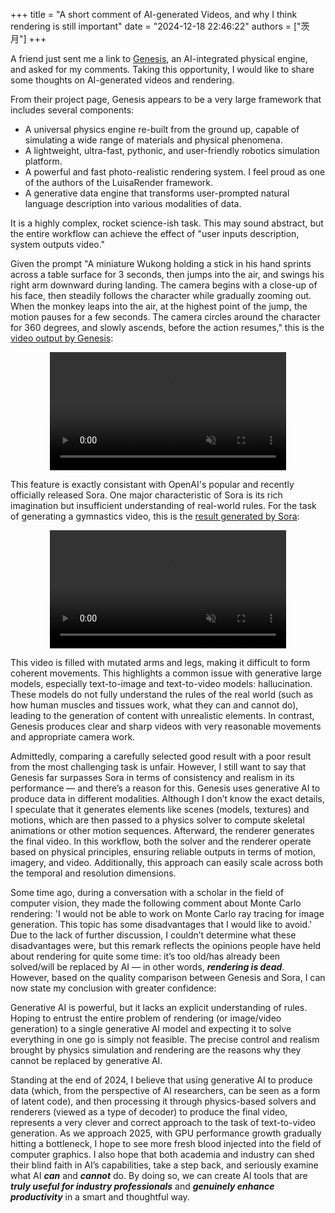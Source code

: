+++
title = "A short comment of AI-generated Videos, and why I think rendering is still important"
date = "2024-12-18 22:46:22"
authors = ["茨月"]
+++

A friend just sent me a link to [Genesis](https://genesis-embodied-ai.github.io/), an AI-integrated physical engine, and asked for my comments. Taking this opportunity, I would like to share some thoughts on AI-generated videos and rendering.

<!-- more -->

From their project page, Genesis appears to be a very large framework that includes several components:

- A universal physics engine re-built from the ground up, capable of simulating a wide range of materials and physical phenomena.
- A lightweight, ultra-fast, pythonic, and user-friendly robotics simulation platform.
- A powerful and fast photo-realistic rendering system. I feel proud as one of the authors of the LuisaRender framework. 
- A generative data engine that transforms user-prompted natural language description into various modalities of data.

It is a highly complex, rocket science-ish task. This may sound abstract, but the entire workflow can achieve the effect of "user inputs description, system outputs video."

Given the prompt "A miniature Wukong holding a stick in his hand sprints across a table surface for 3 seconds, then jumps into the air, and swings his right arm downward during landing. The camera begins with a close-up of his face, then steadily follows the character while gradually zooming out. When the monkey leaps into the air, at the highest point of the jump, the motion pauses for a few seconds. The camera circles around the character for 360 degrees, and slowly ascends, before the action resumes," this is the [video output by Genesis](https://bucket.zcy.moe/wukong_genesis.mov):

<p style="text-align: center;">
<video controls="" muted="" loop="" playsinline="" width="75%">
    <source src="https://bucket.zcy.moe/wukong_genesis.mov" type="video/mp4">
</video>
</p>

This feature is exactly consistant with OpenAI's popular and recently officially released Sora. One major characteristic of Sora is its rich imagination but insufficient understanding of real-world rules. For the task of generating a gymnastics video, this is the [result generated by Sora](https://bucket.zcy.moe/sora_gymnastics.mp4):

<p style="text-align: center;">
<video controls="" muted="" loop="" playsinline="" width="75%">
    <source src="https://bucket.zcy.moe/sora_gymnastics.mp4" type="video/mp4">
</video>
</p>

This video is filled with mutated arms and legs, making it difficult to form coherent movements. This highlights a common issue with generative large models, especially text-to-image and text-to-video models: hallucination. These models do not fully understand the rules of the real world (such as how human muscles and tissues work, what they can and cannot do), leading to the generation of content with unrealistic elements. In contrast, Genesis produces clear and sharp videos with very reasonable movements and appropriate camera work.

Admittedly, comparing a carefully selected good result with a poor result from the most challenging task is unfair. However, I still want to say that Genesis far surpasses Sora in terms of consistency and realism in its performance — and there’s a reason for this. Genesis uses generative AI to produce data in different modalities. Although I don’t know the exact details, I speculate that it generates elements like scenes (models, textures) and motions, which are then passed to a physics solver to compute skeletal animations or other motion sequences. Afterward, the renderer generates the final video. In this workflow, both the solver and the renderer operate based on physical principles, ensuring reliable outputs in terms of motion, imagery, and video. Additionally, this approach can easily scale across both the temporal and resolution dimensions.

Some time ago, during a conversation with a scholar in the field of computer vision, they made the following comment about Monte Carlo rendering: 'I would not be able to work on Monte Carlo ray tracing for image generation. This topic has some disadvantages that I would like to avoid.' Due to the lack of further discussion, I couldn’t determine what these disadvantages were, but this remark reflects the opinions people have held about rendering for quite some time: it’s too old/has already been solved/will be replaced by AI — in other words, ***rendering is dead***. However, based on the quality comparison between Genesis and Sora, I can now state my conclusion with greater confidence:

<div class="collapsible">
    <div class="inner">
        Generative AI is powerful, but it lacks an explicit understanding of rules. Hoping to entrust the entire problem of rendering (or image/video generation) to a single generative AI model and expecting it to solve everything in one go is simply not feasible. The precise control and realism brought by physics simulation and rendering are the reasons why they cannot be replaced by generative AI.
    </div>
</div>

Standing at the end of 2024, I believe that using generative AI to produce data (which, from the perspective of AI researchers, can be seen as a form of latent code), and then processing it through physics-based solvers and renderers (viewed as a type of decoder) to produce the final video, represents a very clever and correct approach to the task of text-to-video generation. As we approach 2025, with GPU performance growth gradually hitting a bottleneck, I hope to see more fresh blood injected into the field of computer graphics. I also hope that both academia and industry can shed their blind faith in AI’s capabilities, take a step back, and seriously examine what AI ***can*** and ***cannot*** do. By doing so, we can create AI tools that are ***truly useful for industry professionals*** and ***genuinely enhance productivity*** in a smart and thoughtful way.